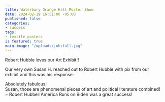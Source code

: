 ```yaml
---
title: Waterbury Grange Hall Poster Show
date: 2024-02-19 16:51:00 -05:00
published: false
categories:
- success
tags:
- textile posters
is featured: true
main-image: "/uploads/jobsfull.jpg"
---
```


Robert Hubble loves our Art Exhibit!!


Our very own Susan H. reached out to Robert Hubble with pix from our exhibit and this was his response: 

Absolutely fabulous!  
Susan, those are phenomenal pieces of art and political literature combined! 
~ Robert Hubbell
America Runs on Biden was a great success! 